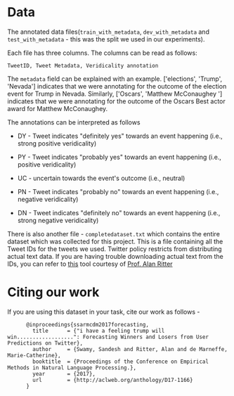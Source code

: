 # Data

The annotated data files(`train_with_metadata`, `dev_with_metadata` and `test_with_metadata` - this was the split we used in our experiments).

Each file has three columns. The columns can be read as follows:

`TweetID, Tweet Metadata, Veridicality annotation`

The `metadata` field can be explained with an example. ['elections', 'Trump', 'Nevada'] indicates that we were annotating for the
outcome of the election event for Trump in Nevada. Similarly, ['Oscars', 'Matthew McConaughey '] indicates that we were annotating for 
the outcome of the Oscars Best actor award for Matthew McConaughey.

The annotations can be interpreted as follows
   
   
   
   * DY - Tweet indicates "definitely yes" towards an event happening (i.e., strong positive veridicality)
   
   
   
   * PY - Tweet indicates "probably yes" towards an event happening (i.e., positive veridicality)
   
   
   
   * UC - uncertain towards the event's outcome (i.e., neutral)
   
   
   
   * PN - Tweet indicates "probably no" towards an event happening (i.e., negative veridicality)
   
   
   
   * DN - Tweet indicates "definitely no" towards an event happening (i.e., strong negative veridicality)
   
   
There is also another file - `completedataset.txt` which contains the entire dataset which was collected for this project. This is a file containing all the Tweet IDs for the tweets we used. Twitter policy restricts from distributing actual text data. If you are having trouble downloading actual text from the IDs, you can refer to [this](https://github.com/aritter/twitter_download) tool courtesy of [Prof. Alan Ritter](https://aritter.github.io)
   
# Citing our work

If you are using this dataset in your task, cite our work as follows -
          
          
          
          @inproceedings{ssarmcdm2017forecasting,
  	        title      = {"i have a feeling trump will win..................": Forecasting Winners and Losers from User Predictions on Twitter},
  	        author     = {Swamy, Sandesh and Ritter, Alan and de Marneffe, Marie-Catherine},
  	        booktitle  = {Proceedings of the Conference on Empirical Methods in Natural Language Processing.},
  	        year       = {2017},
  	        url        = {http://aclweb.org/anthology/D17-1166}
  	      }
 
